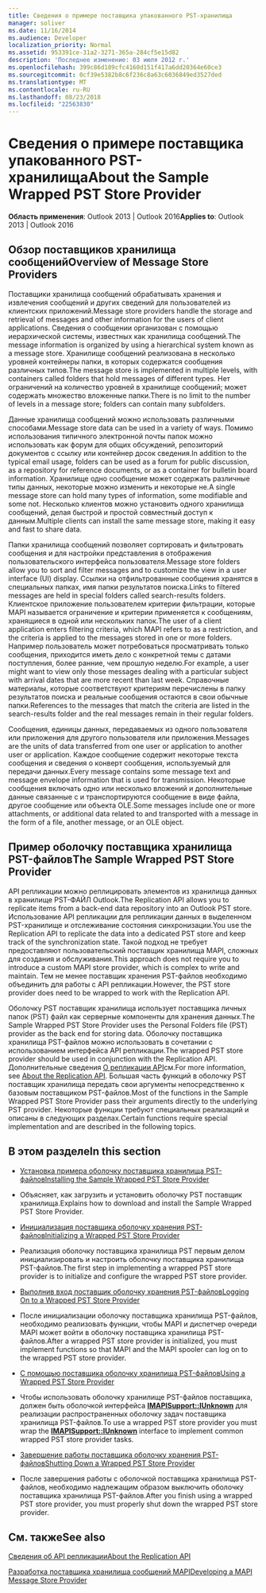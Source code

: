 ```yaml
---
title: Сведения о примере поставщика упакованного PST-хранилища
manager: soliver
ms.date: 11/16/2014
ms.audience: Developer
localization_priority: Normal
ms.assetid: 953391ce-31a2-3271-365a-284cf5e15d82
description: 'Последнее изменение: 03 июля 2012 г.'
ms.openlocfilehash: 399c86d189cfc4160d151f417a6dd20364e60ce3
ms.sourcegitcommit: 0cf39e5382b8c6f236c8a63c6036849ed3527ded
ms.translationtype: MT
ms.contentlocale: ru-RU
ms.lasthandoff: 08/23/2018
ms.locfileid: "22563830"
---
```

# <a name="about-the-sample-wrapped-pst-store-provider"></a><span data-ttu-id="4d46f-103">Сведения о примере поставщика упакованного PST-хранилища</span><span class="sxs-lookup"><span data-stu-id="4d46f-103">About the Sample Wrapped PST Store Provider</span></span>

 
  
<span data-ttu-id="4d46f-104">**Область применения**: Outlook 2013 | Outlook 2016</span><span class="sxs-lookup"><span data-stu-id="4d46f-104">**Applies to**: Outlook 2013 | Outlook 2016</span></span> 
  
## <a name="overview-of-message-store-providers"></a><span data-ttu-id="4d46f-105">Обзор поставщиков хранилища сообщений</span><span class="sxs-lookup"><span data-stu-id="4d46f-105">Overview of Message Store Providers</span></span>

<span data-ttu-id="4d46f-106">Поставщики хранилища сообщений обрабатывать хранения и извлечения сообщений и других сведений для пользователей из клиентских приложений.</span><span class="sxs-lookup"><span data-stu-id="4d46f-106">Message store providers handle the storage and retrieval of messages and other information for the users of client applications.</span></span> <span data-ttu-id="4d46f-107">Сведения о сообщении организован с помощью иерархической системы, известных как хранилища сообщений.</span><span class="sxs-lookup"><span data-stu-id="4d46f-107">The message information is organized by using a hierarchical system known as a message store.</span></span> <span data-ttu-id="4d46f-108">Хранилище сообщений реализована в несколько уровней контейнеры папки, в которых содержатся сообщения различных типов.</span><span class="sxs-lookup"><span data-stu-id="4d46f-108">The message store is implemented in multiple levels, with containers called folders that hold messages of different types.</span></span> <span data-ttu-id="4d46f-109">Нет ограничений на количество уровней в хранилище сообщений; может содержать множество вложенные папки.</span><span class="sxs-lookup"><span data-stu-id="4d46f-109">There is no limit to the number of levels in a message store; folders can contain many subfolders.</span></span>
  
<span data-ttu-id="4d46f-110">Данные хранилища сообщений можно использовать различными способами.</span><span class="sxs-lookup"><span data-stu-id="4d46f-110">Message store data can be used in a variety of ways.</span></span> <span data-ttu-id="4d46f-111">Помимо использования типичного электронной почты папок можно использовать как форум для общих обсуждений, репозиторий документов с ссылку или контейнер досок сведения.</span><span class="sxs-lookup"><span data-stu-id="4d46f-111">In addition to the typical email usage, folders can be used as a forum for public discussion, as a repository for reference documents, or as a container for bulletin board information.</span></span> <span data-ttu-id="4d46f-112">Хранилище одно сообщение может содержать различные типы данных, некоторые можно изменить и некоторые не.</span><span class="sxs-lookup"><span data-stu-id="4d46f-112">A single message store can hold many types of information, some modifiable and some not.</span></span> <span data-ttu-id="4d46f-113">Несколько клиентов можно установить одного хранилища сообщений, делая быстрой и простой совместный доступ к данным.</span><span class="sxs-lookup"><span data-stu-id="4d46f-113">Multiple clients can install the same message store, making it easy and fast to share data.</span></span>
  
<span data-ttu-id="4d46f-114">Папки хранилища сообщений позволяет сортировать и фильтровать сообщения и для настройки представления в отображения пользовательского интерфейса пользователя.</span><span class="sxs-lookup"><span data-stu-id="4d46f-114">Message store folders allow you to sort and filter messages and to customize the view in a user interface (UI) display.</span></span> <span data-ttu-id="4d46f-115">Ссылки на отфильтрованные сообщения хранятся в специальных папках, имя папки результатов поиска.</span><span class="sxs-lookup"><span data-stu-id="4d46f-115">Links to filtered messages are held in special folders called search-results folders.</span></span> <span data-ttu-id="4d46f-116">Клиентское приложение пользователем критерии фильтрации, которые MAPI называется ограничение и критерии применяется к сообщениям, хранящиеся в одной или нескольких папок.</span><span class="sxs-lookup"><span data-stu-id="4d46f-116">The user of a client application enters filtering criteria, which MAPI refers to as a restriction, and the criteria is applied to the messages stored in one or more folders.</span></span> <span data-ttu-id="4d46f-117">Например пользователь может потребоваться просматривать только сообщения, приходится иметь дело с конкретной темы с датами поступления, более ранние, чем прошлую неделю.</span><span class="sxs-lookup"><span data-stu-id="4d46f-117">For example, a user might want to view only those messages dealing with a particular subject with arrival dates that are more recent than last week.</span></span> <span data-ttu-id="4d46f-118">Справочные материалы, которые соответствуют критериям перечислены в папку результатов поиска и реальные сообщения остаются в свои обычные папки.</span><span class="sxs-lookup"><span data-stu-id="4d46f-118">References to the messages that match the criteria are listed in the search-results folder and the real messages remain in their regular folders.</span></span>
  
<span data-ttu-id="4d46f-119">Сообщения, единицы данных, передаваемых из одного пользователя или приложения для другого пользователя или приложения.</span><span class="sxs-lookup"><span data-stu-id="4d46f-119">Messages are the units of data transferred from one user or application to another user or application.</span></span> <span data-ttu-id="4d46f-120">Каждое сообщение содержит некоторые текста сообщения и сведения о конверт сообщения, используемый для передачи данных.</span><span class="sxs-lookup"><span data-stu-id="4d46f-120">Every message contains some message text and message envelope information that is used for transmission.</span></span> <span data-ttu-id="4d46f-121">Некоторые сообщения включать одно или несколько вложений и дополнительные данные связанные с и транспортируются сообщение в виде файла, другое сообщение или объекта OLE.</span><span class="sxs-lookup"><span data-stu-id="4d46f-121">Some messages include one or more attachments, or additional data related to and transported with a message in the form of a file, another message, or an OLE object.</span></span>
  
## <a name="the-sample-wrapped-pst-store-provider"></a><span data-ttu-id="4d46f-122">Пример оболочку поставщика хранилища PST-файлов</span><span class="sxs-lookup"><span data-stu-id="4d46f-122">The Sample Wrapped PST Store Provider</span></span>

<span data-ttu-id="4d46f-123">API репликации можно реплицировать элементов из хранилища данных в хранилище PST-ФАЙЛ Outlook.</span><span class="sxs-lookup"><span data-stu-id="4d46f-123">The Replication API allows you to replicate items from a back-end data repository into an Outlook PST store.</span></span> <span data-ttu-id="4d46f-124">Использование API репликации для репликации данных в выделенном PST-хранилище и отслеживание состояния синхронизации.</span><span class="sxs-lookup"><span data-stu-id="4d46f-124">You use the Replication API to replicate the data into a dedicated PST store and keep track of the synchronization state.</span></span> <span data-ttu-id="4d46f-125">Такой подход не требует предоставляют пользовательский поставщик хранилища MAPI, сложных для создания и обслуживания.</span><span class="sxs-lookup"><span data-stu-id="4d46f-125">This approach does not require you to introduce a custom MAPI store provider, which is complex to write and maintain.</span></span> <span data-ttu-id="4d46f-126">Тем не менее поставщик хранения PST-файлов необходимо объединить для работы с API репликации.</span><span class="sxs-lookup"><span data-stu-id="4d46f-126">However, the PST store provider does need to be wrapped to work with the Replication API.</span></span>
  
<span data-ttu-id="4d46f-127">Оболочку PST поставщик хранилища использует поставщика личных папок (PST) файл как серверные компоненты для хранения данных.</span><span class="sxs-lookup"><span data-stu-id="4d46f-127">The Sample Wrapped PST Store Provider uses the Personal Folders file (PST) provider as the back end for storing data.</span></span> <span data-ttu-id="4d46f-128">Оболочку поставщика хранилища PST-файлов можно использовать в сочетании с использованием интерфейса API репликации.</span><span class="sxs-lookup"><span data-stu-id="4d46f-128">The wrapped PST store provider should be used in conjunction with the Replication API.</span></span> <span data-ttu-id="4d46f-129">Дополнительные сведения [О репликации API](about-the-replication-api.md)см.</span><span class="sxs-lookup"><span data-stu-id="4d46f-129">For more information, see [About the Replication API](about-the-replication-api.md).</span></span> <span data-ttu-id="4d46f-130">Большая часть функций в оболочку PST поставщик хранилища передать свои аргументы непосредственно к базовым поставщиком PST-файлов.</span><span class="sxs-lookup"><span data-stu-id="4d46f-130">Most of the functions in the Sample Wrapped PST Store Provider pass their arguments directly to the underlying PST provider.</span></span> <span data-ttu-id="4d46f-131">Некоторые функции требуют специальных реализаций и описаны в следующих разделах.</span><span class="sxs-lookup"><span data-stu-id="4d46f-131">Certain functions require special implementation and are described in the following topics.</span></span>
  
## <a name="in-this-section"></a><span data-ttu-id="4d46f-132">В этом разделе</span><span class="sxs-lookup"><span data-stu-id="4d46f-132">In this section</span></span>

- [<span data-ttu-id="4d46f-133">Установка примера оболочку поставщика хранилища PST-файлов</span><span class="sxs-lookup"><span data-stu-id="4d46f-133">Installing the Sample Wrapped PST Store Provider</span></span>](installing-the-sample-wrapped-pst-store-provider.md)
    
- <span data-ttu-id="4d46f-134">Объясняет, как загрузить и установить оболочку PST поставщик хранилища.</span><span class="sxs-lookup"><span data-stu-id="4d46f-134">Explains how to download and install the Sample Wrapped PST Store Provider.</span></span>
    
- [<span data-ttu-id="4d46f-135">Инициализация поставщика оболочку хранения PST-файлов</span><span class="sxs-lookup"><span data-stu-id="4d46f-135">Initializing a Wrapped PST Store Provider</span></span>](initializing-a-wrapped-pst-store-provider.md)
    
- <span data-ttu-id="4d46f-136">Реализация оболочку поставщика хранилища PST первым делом инициализировать и настроить оболочку поставщика хранилища PST-файлов.</span><span class="sxs-lookup"><span data-stu-id="4d46f-136">The first step in implementing a wrapped PST store provider is to initialize and configure the wrapped PST store provider.</span></span>
    
- [<span data-ttu-id="4d46f-137">Выполнив вход поставщик оболочку хранения PST-файлов</span><span class="sxs-lookup"><span data-stu-id="4d46f-137">Logging On to a Wrapped PST Store Provider</span></span>](logging-on-to-a-wrapped-pst-store-provider.md)
    
- <span data-ttu-id="4d46f-138">После инициализации оболочку поставщика хранилища PST-файлов, необходимо реализовать функции, чтобы MAPI и диспетчер очереди MAPI может войти в оболочку поставщика хранилища PST-файлов.</span><span class="sxs-lookup"><span data-stu-id="4d46f-138">After a wrapped PST store provider is initialized, you must implement functions so that MAPI and the MAPI spooler can log on to the wrapped PST store provider.</span></span>
    
- [<span data-ttu-id="4d46f-139">С помощью поставщика оболочку хранилища PST-файлов</span><span class="sxs-lookup"><span data-stu-id="4d46f-139">Using a Wrapped PST Store Provider</span></span>](using-a-wrapped-pst-store-provider.md)
    
- <span data-ttu-id="4d46f-140">Чтобы использовать оболочку хранилище PST-файлов поставщика, должен быть оболочкой интерфейса **[IMAPISupport::IUnknown](imapisupportiunknown.md)** для реализации распространенных оболочку задач поставщика хранилища PST-файлов.</span><span class="sxs-lookup"><span data-stu-id="4d46f-140">To use a wrapped PST store provider you must wrap the **[IMAPISupport::IUnknown](imapisupportiunknown.md)** interface to implement common wrapped PST store provider tasks.</span></span> 
    
- [<span data-ttu-id="4d46f-141">Завершение работы поставщика оболочку хранения PST-файлов</span><span class="sxs-lookup"><span data-stu-id="4d46f-141">Shutting Down a Wrapped PST Store Provider</span></span>](shutting-down-a-wrapped-pst-store-provider.md)
    
- <span data-ttu-id="4d46f-142">После завершения работы с оболочкой поставщика хранилища PST-файлов, необходимо надлежащим образом выключить оболочку поставщика хранилища PST-файлов.</span><span class="sxs-lookup"><span data-stu-id="4d46f-142">After you finish using a wrapped PST store provider, you must properly shut down the wrapped PST store provider.</span></span>
    
## <a name="see-also"></a><span data-ttu-id="4d46f-143">См. также</span><span class="sxs-lookup"><span data-stu-id="4d46f-143">See also</span></span>



[<span data-ttu-id="4d46f-144">Сведения об API репликации</span><span class="sxs-lookup"><span data-stu-id="4d46f-144">About the Replication API</span></span>](about-the-replication-api.md)
  
[<span data-ttu-id="4d46f-145">Разработка поставщика хранилища сообщений MAPI</span><span class="sxs-lookup"><span data-stu-id="4d46f-145">Developing a MAPI Message Store Provider</span></span>](developing-a-mapi-message-store-provider.md)

